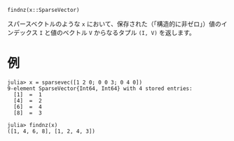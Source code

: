 ```
findnz(x::SparseVector)
```

スパースベクトルのような `x` において、保存された（「構造的に非ゼロ」）値のインデックス `I` と値のベクトル `V` からなるタプル `(I, V)` を返します。

# 例

```jldoctest
julia> x = sparsevec([1 2 0; 0 0 3; 0 4 0])
9-element SparseVector{Int64, Int64} with 4 stored entries:
  [1]  =  1
  [4]  =  2
  [6]  =  4
  [8]  =  3

julia> findnz(x)
([1, 4, 6, 8], [1, 2, 4, 3])
```
